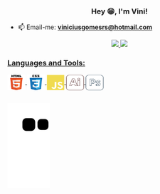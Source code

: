 <div align="center">
  
### Hey 😁, I'm Vini!
  </div>

- 📫 Email-me: **viniciusgomesrs@hotmail.com**

<div align="center">
  <a href="https://github.com/SuzanoVini">
  <img height="180em" src="https://github-readme-stats-git-masterrstaa-rickstaa.vercel.app/api?username=SuzanoVini&show_icons=true&theme=transparent&include_all_commits=true&count_private=true"/>
  <img height="180em" src="https://github-readme-stats-git-masterrstaa-rickstaa.vercel.app/api/top-langs/?username=SuzanoVini&layout=compact&langs_count=7&theme=transparent"/>
</div>
<div style="display: inline_block"><en>
  <h3 align="left">Languages and Tools:</h3>
  <img align="center" height="35" width="40" src="https://raw.githubusercontent.com/devicons/devicon/master/icons/html5/html5-original-wordmark.svg">
  <img align="center" height="35" width="40" src="https://raw.githubusercontent.com/devicons/devicon/master/icons/css3/css3-original-wordmark.svg">
  <img align="center" height="35" width="40" src="https://raw.githubusercontent.com/devicons/devicon/master/icons/javascript/javascript-plain.svg">
  <img align="center" height="35" width="40" src="https://github.com/devicons/devicon/blob/master/icons/illustrator/illustrator-line.svg">
  <img align="center" height="35" width="40" src="https://github.com/devicons/devicon/blob/master/icons/photoshop/photoshop-line.svg">
  
  ##
  
 ![Snake animation](https://github.com/SuzanoVini/SuzanoVini/blob/output/github-contribution-grid-snake.svg)
